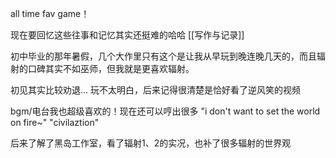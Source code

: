 ---
---

all time fav game！

现在要回忆这些往事和记忆其实还挺难的哈哈 [[写作与记录]]

初中毕业的那年暑假，几个大作里只有这个是让我从早玩到晚连晚几天的，而且辐射的口碑其实不如巫师，但我就是更喜欢辐射。

初见其实比较劝退... 玩不太明白，后来记得很清楚是恰好看了逆风笑的视频

bgm/电台我也超级喜欢的！现在还可以哼出很多 "i don't want to set the world on fire~" "civilaztion"

后来了解了黑岛工作室，看了辐射1、2的实况，也补了很多辐射的世界观